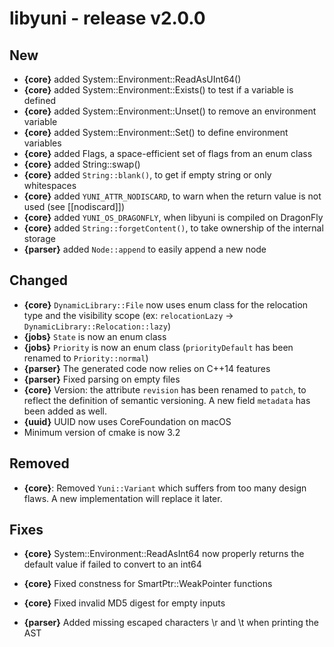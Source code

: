 libyuni - release v2.0.0
========================


New
---

 * **{core}** added System::Environment::ReadAsUInt64()
 * **{core}** added System::Environment::Exists() to test if a variable is defined
 * **{core}** added System::Environment::Unset() to remove an environment variable
 * **{core}** added System::Environment::Set() to define environment variables
 * **{core}** added Flags<T>, a space-efficient set of flags from an enum class
 * **{core}** added String::swap()
 * **{core}** added `String::blank()`, to get if empty string or only whitespaces
 * **{core}** added `YUNI_ATTR_NODISCARD`, to warn when the return value is not used (see [[nodiscard]])
 * **{core}** added `YUNI_OS_DRAGONFLY`, when libyuni is compiled on DragonFly
 * **{core}** added `String::forgetContent()`, to take ownership of the internal storage
 * **{parser}** added `Node::append` to easily append a new node

Changed
-------

 * **{core}** `DynamicLibrary::File` now uses enum class for the relocation type
   and the visibility scope (ex: `relocationLazy` -> `DynamicLibrary::Relocation::lazy`)
 * **{jobs}** `State` is now an enum class
 * **{jobs}** `Priority` is now an enum class (`priorityDefault` has been renamed to `Priority::normal`)
 * **{parser}** The generated code now relies on C++14 features
 * **{parser}** Fixed parsing on empty files
 * **{core}** Version: the attribute `revision` has been renamed to `patch`, to reflect the definition
   of semantic versioning. A new field `metadata` has been added as well.
 * **{uuid}** UUID now uses CoreFoundation on macOS
 * Minimum version of cmake is now 3.2

Removed
-------

 * **{core}**: Removed `Yuni::Variant` which suffers from too many design flaws. A new implementation
   will replace it later.

Fixes
-----

 * **{core}** System::Environment::ReadAsInt64 now properly returns the
   default value if failed to convert to an int64
 * **{core}** Fixed constness for SmartPtr::WeakPointer functions

 * **{core}** Fixed invalid MD5 digest for empty inputs

 * **{parser}** Added missing escaped characters \r and \t when printing the AST
